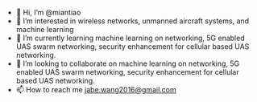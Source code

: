 - 👋 Hi, I’m @miantiao
- 👀 I’m interested in wireless networks, unmanned aircraft systems, and machine learning
- 🌱 I’m currently learning machine learning on networking, 5G enabled UAS swarm networking, security enhancement for cellular based UAS networking.
- 💞️ I’m looking to collaborate on machine learning on networking, 5G enabled UAS swarm networking, security enhancement for cellular based UAS networking.
- 📫 How to reach me jabe.wang2016@gmail.com

<!---
miantiao23/miantiao23 is a ✨ special ✨ repository because its `README.md` (this file) appears on your GitHub profile.
You can click the Preview link to take a look at your changes.
--->
